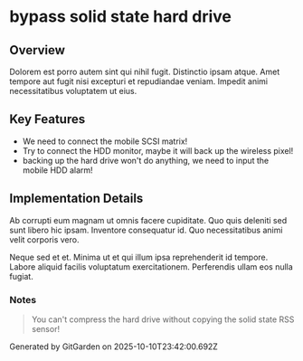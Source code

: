 # bypass solid state hard drive

## Overview
Dolorem est porro autem sint qui nihil fugit. Distinctio ipsam atque. Amet tempore aut fugit nisi excepturi et repudiandae veniam. Impedit animi necessitatibus voluptatem ut eius.

## Key Features
- We need to connect the mobile SCSI matrix!
- Try to connect the HDD monitor, maybe it will back up the wireless pixel!
- backing up the hard drive won't do anything, we need to input the mobile HDD alarm!

## Implementation Details
Ab corrupti eum magnam ut omnis facere cupiditate. Quo quis deleniti sed sunt libero hic ipsam. Inventore consequatur id. Quo necessitatibus animi velit corporis vero.
 Neque sed et et. Minima ut et qui illum ipsa reprehenderit id tempore. Labore aliquid facilis voluptatum exercitationem. Perferendis ullam eos nulla fugiat.

### Notes
> You can't compress the hard drive without copying the solid state RSS sensor!

Generated by GitGarden on 2025-10-10T23:42:00.692Z